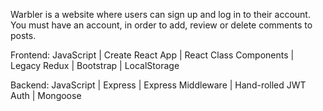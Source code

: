 Warbler is a website where users can sign up and log in to their account. You must have an account, in order to add, review or delete comments to posts.

Frontend: JavaScript | Create React App | React Class Components | Legacy Redux | Bootstrap | LocalStorage

Backend: JavaScript | Express | Express Middleware | Hand-rolled JWT Auth | Mongoose

